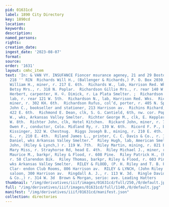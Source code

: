 ```yaml
---
pid: 01631cd
label: 1890 City Directory
key: 1890cd
location: 
keywords: 
description: 
named_persons: 
rights: 
creation_date: 
ingest_date: '2023-08-07'
format: 
source: 
order: '1631'
layout: cmhc_item
text: 'In: & VAN VY. INSUFANCE Fioncer msurance ageney, 21 and 29 Boston Block  RIC
  218 '' RIN  Richards Will H., (Ballenger & Richards,) P. O. Box 2030, Denver, Colo.  Richards
  William H., miner, r. 217 E. 6th.  Richards W., lab, Harrison Red. Wks.  Richardson
  Betsy Mrs., r. 318 N. Poplar.  Richardson Gillie Mrs., r. rear 140 W. 5th.  Richardson
  Herbert, carpenter, H. ©. Dimick, r. La Plata Smelter. ;  Richardson Jordan, col’d,
  lab, r. rear 121 W. 5th.  Richardson N., lab, Harrison Red. Wks.  Richardson Richard,
  miner, r. 302 KH. 6th.  Richardson Rufus, col’d, porter, r. 405 N. Spruce.  Richey
  John C., bookseller and stationer, 213 Harrison av.  Richins Richard, miner, bds.
  422 E. 6th.  Richmond E. Dean, clk, S. G. Cantield, 6th, nw. cor. Poplar.  Richmond
  W., wks, Arkansas Valley Smelter.  Richter George M., clk, E. Keppler, r. rear 142
  W. 8th.  Richter John, clk, Hotel Kitchen.  Rickard John, miner, r. 710 N. Orange.  Rickard
  Owen F., conductor, Colo. Midland Ry, r. 139 W. 6th.  Ricord F. P., barkpr, H. L.
  Kissinger, 322 W. Chestnug.  Riggs Joseph B., mining, r. 210 E. 4th.  Riggs Willard
  G., r. 210 E. 4th.  Riland James L., printer, C. C. Davis & Co., r. 114 E. 6th.  Riley
  Daniel, wks Arkansas Valley Smelter.”  Riley Hugh, lab, American Smelter.  Riley
  John, (Riley & Lynch,) r. 119 W. 7th.  Riley Martin, mining, r. 821 E. Sth.  Riley
  Mary Miss, r. Strayhorse Rd, head E. 4th.  Riley Michael J., miner, r. 821 E. 8th.  Riley
  Maurice M., barkpr, Riley & Flood, r. 608 Pine.  Riley Patrick H., (Riley & Flood,)
  r. 58 Clarendon Bik.  Riley Thomas, barkpr, Riley & Flood, r. 603 Pine.  Riley Thomas,
  wks Arkansas Valley Smelter.  RILEY & FLOOD, (P. H. Riley and T. B. Flood,) proprs,
  Clar- endon Club Rooms, 806 Harrison av.  RILEY & LYNCH, (John Riley and Ed. Lynch,)
  saloon, 300 Harrison av.  Ringdall A. J., r. 113 W. 3d.  Ringle David, ‘(Ringle
  & Co.,) r. 314 W. 3d  Brown & Morgan, serio: ave. Leading Hatters    '
thumbnail: "/img/derivatives/iiif/images/01631cd/full/250,/0/default.jpg"
full: "/img/derivatives/iiif/images/01631cd/full/1140,/0/default.jpg"
manifest: "/img/derivatives/iiif/01631cd/manifest.json"
collection: directories
---
```

